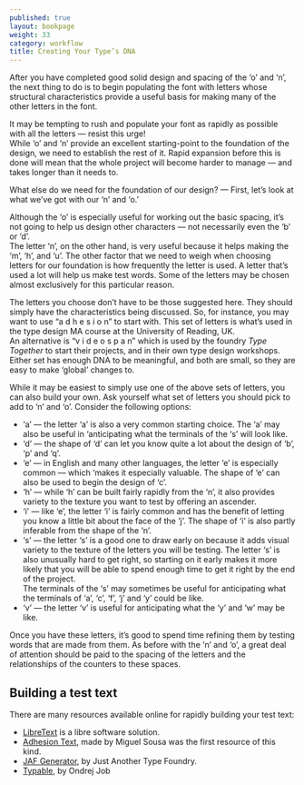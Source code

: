 ```yaml
---
published: true
layout: bookpage
weight: 33
category: workflow
title: Creating Your Type’s DNA
---
```


After you have completed good solid design and spacing of the ‘o’ and ‘n’, the next thing to do is
to begin populating the font with letters whose structural characteristics provide a useful basis
for making many of the other letters in the font.

It may be tempting to rush and populate your font as rapidly as possible with all the letters
&mdash; resist this urge!  
While ‘o’ and ‘n’ provide an excellent starting-point to the foundation of the design, we need to
establish the rest of it. Rapid expansion before this is done will mean that the whole project will
become harder to manage &mdash; and takes longer than it needs to.

What else do we need for the foundation of our design? &mdash; First, let’s look at what we’ve got
with our ‘n’ and ‘o.’

Although the ‘o’ is especially useful for working out the basic spacing, it’s not going to help us
design other characters &mdash; not necessarily even the ‘b’ or ‘d’.  
The letter ‘n’, on the other hand, is very useful because it helps making the ‘m’, ‘h’, and ‘u’. The
other factor that we need to weigh when choosing letters for our foundation is how frequently the
letter is used. A letter that’s used a lot will help us make test words. Some of the letters may be
chosen almost exclusively for this particular reason.

The letters you choose don’t have to be those suggested here. They should simply have the
characteristics being discussed. So, for instance, you may want to use “a d h e s i o n” to start
with. This set of letters is what’s used in the type design MA course at the University of Reading,
UK.  
An alternative is “v i d e o s p a n” which is used by the foundry *Type Together* to start their
projects, and in their own type design workshops. Either set has enough DNA to be meaningful, and
both are small, so they are easy to make ‘global’ changes to.

While it may be easiest to simply use one of the above sets of letters, you can also build your own.
Ask yourself what set of letters you should pick to add to ‘n’ and ‘o’. Consider the following
options:

- ‘a’ &mdash; the letter ‘a’ is also a very common starting choice. The ‘a’ may also be useful in
  ‘anticipating what the terminals of the ‘s’ will look like.
- ‘d’ &mdash; the shape of ‘d’ can let you know quite a lot about the design of ‘b’, ‘p’ and ‘q’.
- ‘e’ &mdash; in English and many other languages, the letter ‘e’ is especially common &mdash; which
  ‘makes it especially valuable. The shape of ‘e’ can also be used to begin the design of ‘c’.
- ‘h’ &mdash; while ‘h’ can be built fairly rapidly from the ‘n’, it also provides variety to the
  texture you want to test by offering an ascender.
- ‘i’ &mdash; like ‘e’, the letter ‘i’ is fairly common and has the benefit of letting you know a
  little bit about the face of the ‘j’. The shape of ‘i’ is also partly inferable from the shape of
  the ‘n’.
- ‘s’ &mdash; the letter ‘s’ is a good one to draw early on because it adds visual variety to the
  texture of the letters you will be testing. The letter ‘s’ is also unusually hard to get right,
  so starting on it early makes it more likely that you will be able to spend enough time to get it
  right by the end of the project.  
  The terminals of the ‘s’ may sometimes be useful for anticipating what the terminals of ‘a’, ‘c’,
  ‘f’, ‘j’ and ‘y’ could be like.
- ‘v’ &mdash; the letter ‘v’ is useful for anticipating what the ‘y’ and ‘w’ may be like.

Once you have these letters, it’s good to spend time refining them by testing words that are made
from them. As before with the ‘n’ and ‘o’, a great deal of attention should be paid to the spacing
of the letters and the relationships of the counters to these spaces.

## Building a test text

There are many resources available online for rapidly building your test text:

- [LibreText] is a libre software solution.
- [Adhesion Text], made by Miguel Sousa was the first resource of this kind.
- [JAF Generator], by Just Another Type Foundry.
- [Typable], by Ondrej Job

[LibreText]: http://libretext.org
[Adhesion Text]: http://www.adhesiontext.com/
[JAF Generator]: http://justanotherfoundry.com/generator
[Typable]: http://www.urtd.net/data/typable/
